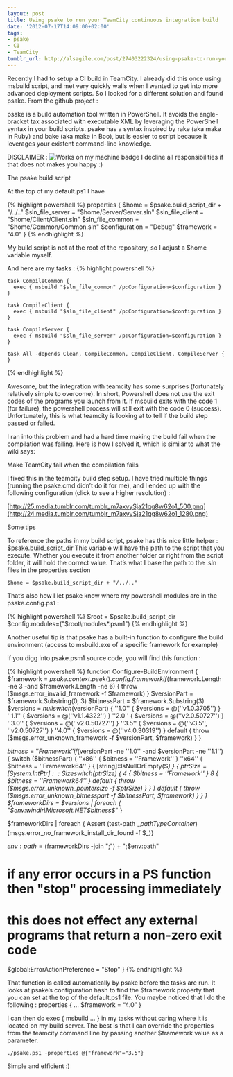 ```yaml
---
layout: post
title: Using psake to run your TeamCity continuous integration build
date: '2012-07-17T14:09:00+02:00'
tags:
- psake
- CI
- TeamCity
tumblr_url: http://alsagile.com/post/27403222324/using-psake-to-run-your-teamcity-continuous-integration
---
```

Recently I had to setup a CI build in TeamCity.
I already did this once using msbuild script, and met very quickly walls when I wanted to get into more advanced deployment scripts. So I looked for a different solution and found psake.
From the github project :


  psake is a build automation tool written in PowerShell. It avoids the angle-bracket tax associated with executable XML by leveraging the PowerShell syntax in your build scripts. psake has a syntax inspired by rake (aka make in Ruby) and bake (aka make in Boo), but is easier to script because it leverages your existent command-line knowledge.

DISCLAIMER : ![Works on my machine badge](http://25.media.tumblr.com/tumblr_m31xya0nn01qg8w62o1_250.jpg)
I decline all responsibilities if that does not makes you happy :)


The psake build script

At the top of my default.ps1 I have

{% highlight powershell %}
properties {
    $home = $psake.build_script_dir + "/../.."
    $sln_file_server = "$home/Server/Server.sln"
    $sln_file_client = "$home/Client/Client.sln"
    $sln_file_common = "$home/Common/Common.sln"
    $configuration = "Debug"
    $framework = "4.0"
}
{% endhighlight %}

My build script is not at the root of the repository, so I adjust a $home variable myself.

And here are my tasks :
{% highlight powershell %}

    task CompileCommon {
      exec { msbuild "$sln_file_common" /p:Configuration=$configuration }
    }

    task CompileClient {
      exec { msbuild "$sln_file_client" /p:Configuration=$configuration }
    }

    task CompileServer {
      exec { msbuild "$sln_file_server" /p:Configuration=$configuration }
    }

    task All -depends Clean, CompileCommon, CompileClient, CompileServer {
    }

{% endhighlight %}

Awesome, but the integration with teamcity has some surprises (fortunately relatively simple to overcome).
In short, Powershell does not use the exit codes of the programs you launch from it.
If msbuild exits with the code 1 (for failure), the powershell process will still exit with the code 0 (success). Unfortunately, this is what teamcity is looking at to tell if the build step passed or failed.

I ran into this problem and had a hard time making the build fail when the compilation was failing.
Here is how I solved it, which is similar to what the wiki says:

Make TeamCity fail when the compilation fails

I fixed this in the teamcity build step setup. I have tried multiple things (running the psake.cmd didn’t do it for me), and I ended up with the following configuration (click to see a higher resolution) :


[http://25.media.tumblr.com/tumblr_m7axvySja21qg8w62o1_500.png](http://24.media.tumblr.com/tumblr_m7axvySja21qg8w62o1_1280.png)

Some tips

To reference the paths in my build script, psake has this nice little helper : $psake.build_script_dir
This variable will have the path to the script that you execute. Whether you execute it from another folder or right from the script folder, it will hold the correct value. That’s what I base the path to the .sln files in the properties section

    $home = $psake.build_script_dir + "/../.."


That’s also how I let psake know where my powershell modules are in the psake.config.ps1 :

{% highlight powershell %}
$root = $psake.build_script_dir
$config.modules=("$root\modules\*.psm1")
{% endhighlight %}

Another useful tip is that psake has a built-in function to configure the build environment (access to msbuild.exe of a specific framework for example)

if you digg into psake.psm1 source code, you will find this function :

{% highlight powershell %}
function Configure-BuildEnvironment {
$framework = $psake.context.peek().config.framework
    if ($framework.Length -ne 3 -and $framework.Length -ne 6) {
	throw ($msgs.error_invalid_framework -f $framework)
    }
$versionPart = $framework.Substring(0, 3)
$bitnessPart = $framework.Substring(3)
$versions = $null
switch ($versionPart) {
    ''1.0'' {
	$versions = @(''v1.0.3705'')
    }
    ''1.1'' {
	$versions = @(''v1.1.4322'')
    }
    ''2.0'' {
	$versions = @(''v2.0.50727'')
    }
    ''3.0'' {
	$versions = @(''v2.0.50727'')
    }
    ''3.5'' {
	$versions = @(''v3.5'', ''v2.0.50727'')
    }
    ''4.0'' {
	$versions = @(''v4.0.30319'')
    }
    default {
	throw ($msgs.error_unknown_framework -f $versionPart, $framework)
    }
}

$bitness = ''Framework''
if ($versionPart -ne ''1.0'' -and $versionPart -ne ''1.1'') {
    switch ($bitnessPart) {
	''x86'' {
	    $bitness = ''Framework''
	}
	''x64'' {
	    $bitness = ''Framework64''
	}
	{ [string]::IsNullOrEmpty($_) } {
	    $ptrSize = [System.IntPtr]::Size
	    switch ($ptrSize) {
		4 {
		    $bitness = ''Framework''
		}
		8 {
		    $bitness = ''Framework64''
		}
		default {
		    throw ($msgs.error_unknown_pointersize -f $ptrSize)
		}
	    }
	}
	default {
	    throw ($msgs.error_unknown_bitnesspart -f $bitnessPart, $framework)
	}
    }
}
$frameworkDirs = $versions | foreach { "$env:windir\Microsoft.NET\$bitness\$_\" }

$frameworkDirs | foreach { Assert (test-path $_ -pathType Container) ($msgs.error_no_framework_install_dir_found -f $_)}

$env:path = ($frameworkDirs -join ";") + ";$env:path"
# if any error occurs in a PS function then "stop" processing immediately
# this does not effect any external programs that return a non-zero exit code
$global:ErrorActionPreference = "Stop"
}
{% endhighlight %}

That function is called automatically by psake before the tasks are run. It looks at psake’s configuration hash to find the  $framework property that you can set at the top of the default.ps1 file.
You maybe noticed that I do the following :
    properties {
	…
	$framework = “4.0”
    }

I can then do exec { msbuild … }   in my tasks without caring where it is located on my build server.
The best is that I can override the properties from the teamcity command line by passing another $framework value as a parameter.

    ./psake.ps1 -properties @{"framework"="3.5"}


Simple and efficient :)
